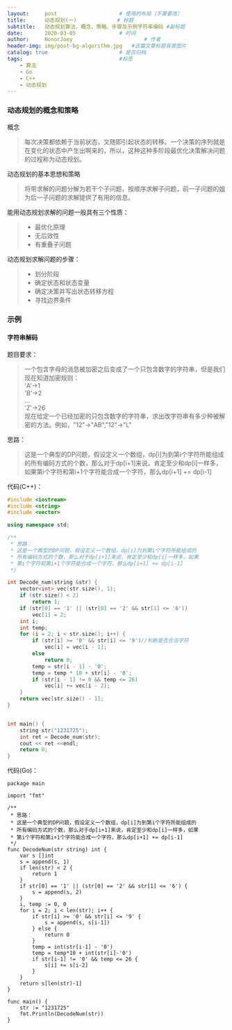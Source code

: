 ```yaml
---
layout:     post   				    # 使用的布局（不需要改）
title:      动态规划(一)				# 标题 
subtitle:   动态规划算法，概念、策略、步骤及示例字符串编码 #副标题
date:       2020-03-05 				# 时间
author:     HonorJoey 						# 作者
header-img: img/post-bg-algorithm.jpg 	#这篇文章标题背景图片
catalog: true 						# 是否归档
tags:								#标签
    - 算法
    - Go
    - C++
    - 动态规划
---
```


### 动态规划的概念和策略
概念
> 每次决策都依赖于当前状态，又随即引起状态的转移。一个决策的序列就是在变化的状态中产生出啊来的，所以，这种这种多阶段最优化决策解决问题的过程称为动态规划。

动态规划的基本思想和策略
> 将带求解的问题分解为若干个子问题，按顺序求解子问题，前一子问题的姐为后一子问题的求解提供了有用的信息。

能用动态规划求解的问题一般具有三个性质：
> - 最优化原理
> - 无后效性
> - 有重叠子问题

动态规划求解问题的步骤：
> - 划分阶段
> - 确定状态和状态变量
> - 确定决策并写出状态转移方程
> - 寻找边界条件

### 示例
#### 字符串解码
题目要求：
> 一个包含字母的消息被加密之后变成了一个只包含数字的字符串，但是我们现在知道加密规则：
<br>'A'->1
<br>'B'->2
<br>...
<br>'Z'->26
<br>现在给定一个已经加密的只包含数字的字符串，求出改字符串有多少种被解密的方法。例如，"12"->"AB","12"->"L"

思路：
> 这是一个典型的DP问题，假设定义一个数组，dp[i]为到第i个字符所能组成的所有编码方式的个数，那么对于dp[i+1]来说，肯定至少和dp[i]一样多，如果第i个字符和第i+1个字符能合成一个字符，那么dp[i+1] += dp[i-1]

代码(C++)：

```C++
#include <iostream>
#include <string>
#include <vector>

using namespace std;

/**
 * 思路：
 * 这是一个典型的DP问题，假设定义一个数组，dp[i]为到第i个字符所能组成的
 * 所有编码方式的个数，那么对于dp[i+1]来说，肯定至少和dp[i]一样多，如果
 * 第i个字符和第i+1个字符能合成一个字符，那么dp[i+1] += dp[i-1]
 */

int Decode_num(string &str) {
    vector<int> vec(str.size(), 1);
    if (str.size() < 2)
        return 1;
    if (str[0] == '1' || (str[0] == '2' && str[1] <= '6'))
        vec[1] = 2;
    int i;
    int temp;
    for (i = 2; i < str.size(); i++) {
        if (str[i] >= '0' && str[i] <= '9')//判断是否合法字符
            vec[i] = vec[i - 1];
        else
            return 0;
        temp = str[i - 1] - '0';
        temp = temp * 10 + str[i] - '0';
        if (str[i - 1] != 0 && temp <= 26)
            vec[i] += vec[i - 2];
    }
    return vec[str.size() - 1];
}


int main() {
    string str("1231725");
    int ret = Decode_num(str);
    cout << ret <<endl;
    return 0;
}
```

代码(Go)：
```golang
package main

import "fmt"

/**
 * 思路：
 * 这是一个典型的DP问题，假设定义一个数组，dp[i]为到第i个字符所能组成的
 * 所有编码方式的个数，那么对于dp[i+1]来说，肯定至少和dp[i]一样多，如果
 * 第i个字符和第i+1个字符能合成一个字符，那么dp[i+1] += dp[i-1]
 */
func DecodeNum(str string) int {
	var s []int
	s = append(s, 1)
	if len(str) < 2 {
		return 1
	}
	if str[0] == '1' || (str[0] == '2' && str[1] <= '6') {
		s = append(s, 2)
	}
	i, temp := 0, 0
	for i = 2; i < len(str); i++ {
		if str[i] >= '0' && str[i] <= '9' {
			s = append(s, s[i-1])
		} else {
			return 0
		}
		temp = int(str[i-1] - '0')
		temp = temp*10 + int(str[i]-'0')
		if str[i-1] != '0' && temp <= 26 {
			s[i] += s[i-2]
		}
	}
	return s[len(str)-1]
}

func main() {
	str := "1231725"
	fmt.Println(DecodeNum(str))
}
```
